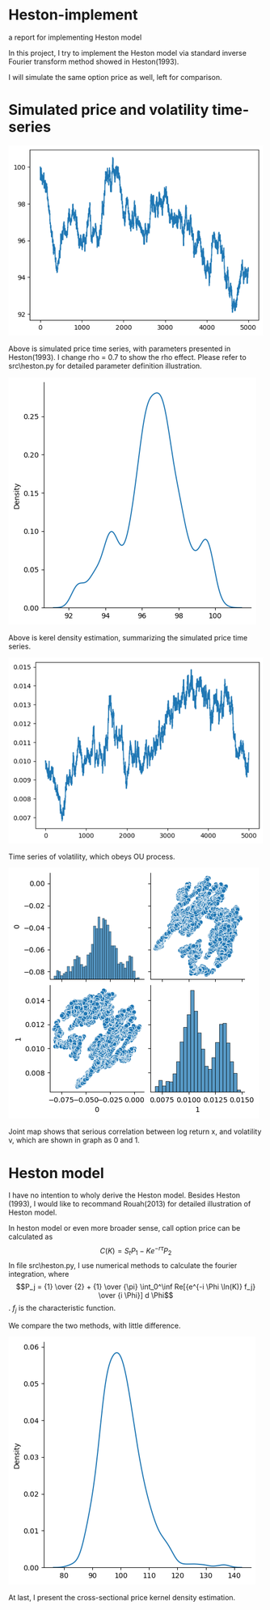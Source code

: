 # Heston-implement
 a report for implementing Heston model
 
 In this project, I try to implement the Heston model via standard inverse Fourier transform method showed in Heston(1993).

 I will simulate the same option price as well, left for comparison.

# Simulated price and volatility time-series

![Alt text](pic/price-time-series.png)

Above is simulated price time series, with parameters presented in Heston(1993). I change rho = 0.7 to show the rho effect. Please refer to src\heston.py for detailed parameter definition illustration.

![Alt text](pic/simulated-price-density.png)

Above is kerel density estimation, summarizing the simulated price time series. 

![Alt text](pic/vol-time-series.png)

Time series of volatility, which obeys OU process.

![Alt text](pic/vol-price-joint-graph.png)

Joint map shows that serious correlation between log return x, and volatility v, which are shown in graph as 0 and 1.

# Heston model
I have no intention to wholy derive the Heston model.
Besides Heston (1993), I would like to recommand Rouah(2013) for detailed illustration of Heston model.

In heston model or even more broader sense, call option price can be calculated as 
$$C(K) = S_t P_1 - K e^{- r \tau} P_2$$
In file src\heston.py, I use numerical methods to calculate the fourier integration, where
$$P_j = {1} \over {2} + {1} \over {\pi} \int_0^\inf Re[{e^{-i \Phi \ln(K)} f_j} \over {i \Phi}] d \Phi$$.
$f_j$ is the characteristic function.

We compare the two methods, with little difference.

![Alt text](pic/price-cross-sectional.png)

At last, I present the cross-sectional price kernel density estimation.
